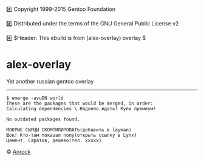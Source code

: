 :hash: Copyright 1999-2015 Gentoo Foundation

:hash: Distributed under the terms of the GNU General Public License v2

:hash: $Header: This ebuild is from (alex-overlay) overlay $

# alex-overlay
Yet another russian gentoo overlay


---
```
$ emerge -avuDN world
These are the packages that would be merged, in order:
Calculating dependencies \ Надоело ждать? Купи премиум!

No outdated packages found.

МОКРЫЕ СЫРЦЫ СКОМПИЛИРОВАТЬ(добавить в layman)
Шок! Кто-там показал попу(открыть ссылку в Lynx)
Цемент, Саратов, дешево(тел. ххххх)
```
:copyright: [Anrock](http://welinux.ru/post/5268/#cmnt100327)
